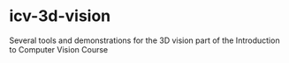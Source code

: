 # icv-3d-vision
Several tools and demonstrations for the 3D vision part of the Introduction to Computer Vision Course
